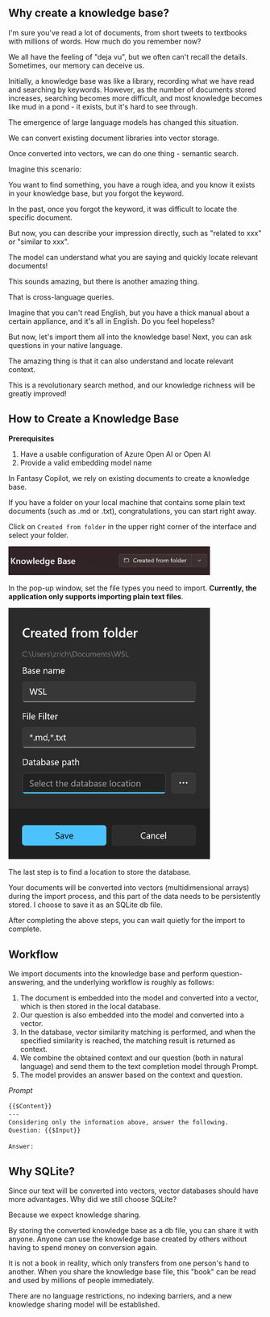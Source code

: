 ## Why create a knowledge base?

I'm sure you've read a lot of documents, from short tweets to textbooks with millions of words. How much do you remember now?

We all have the feeling of "deja vu", but we often can't recall the details. Sometimes, our memory can deceive us.

Initially, a knowledge base was like a library, recording what we have read and searching by keywords. However, as the number of documents stored increases, searching becomes more difficult, and most knowledge becomes like mud in a pond - it exists, but it's hard to see through.

The emergence of large language models has changed this situation.

We can convert existing document libraries into vector storage.

Once converted into vectors, we can do one thing - semantic search.

Imagine this scenario:

You want to find something, you have a rough idea, and you know it exists in your knowledge base, but you forgot the keyword.

In the past, once you forgot the keyword, it was difficult to locate the specific document.

But now, you can describe your impression directly, such as "related to xxx" or "similar to xxx".

The model can understand what you are saying and quickly locate relevant documents!

This sounds amazing, but there is another amazing thing.

That is cross-language queries.

Imagine that you can't read English, but you have a thick manual about a certain appliance, and it's all in English. Do you feel hopeless?

But now, let's import them all into the knowledge base! Next, you can ask questions in your native language.

The amazing thing is that it can also understand and locate relevant context.

This is a revolutionary search method, and our knowledge richness will be greatly improved!

## How to Create a Knowledge Base

**Prerequisites**

1. Have a usable configuration of Azure Open AI or Open AI
2. Provide a valid embedding model name

In Fantasy Copilot, we rely on existing documents to create a knowledge base.

If you have a folder on your local machine that contains some plain text documents (such as .md or .txt), congratulations, you can start right away.

Click on `Created from folder` in the upper right corner of the interface and select your folder.

<img src="./images/knowledge_create_from_folder.png" width="400px">

In the pop-up window, set the file types you need to import. **Currently, the application only supports importing plain text files**.

<img src="./images/knowledge_create_dialog.png" width="400px">

The last step is to find a location to store the database.

Your documents will be converted into vectors (multidimensional arrays) during the import process, and this part of the data needs to be persistently stored. I choose to save it as an SQLite db file.

After completing the above steps, you can wait quietly for the import to complete.

## Workflow

We import documents into the knowledge base and perform question-answering, and the underlying workflow is roughly as follows:

1. The document is embedded into the model and converted into a vector, which is then stored in the local database.
2. Our question is also embedded into the model and converted into a vector.
3. In the database, vector similarity matching is performed, and when the specified similarity is reached, the matching result is returned as context.
4. We combine the obtained context and our question (both in natural language) and send them to the text completion model through Prompt.
5. The model provides an answer based on the context and question.

*Prompt*

```
{{$Content}}
---
Considering only the information above, answer the following.
Question: {{$Input}}

Answer:
```

## Why SQLite?

Since our text will be converted into vectors, vector databases should have more advantages. Why did we still choose SQLite?

Because we expect knowledge sharing.

By storing the converted knowledge base as a db file, you can share it with anyone. Anyone can use the knowledge base created by others without having to spend money on conversion again.

It is not a book in reality, which only transfers from one person's hand to another. When you share the knowledge base file, this "book" can be read and used by millions of people immediately.

There are no language restrictions, no indexing barriers, and a new knowledge sharing model will be established.